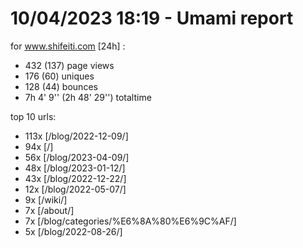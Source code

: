 # 10/04/2023 18:19 - Umami report
for www.shifeiti.com [24h] :

 - 432 (137) page views
 - 176 (60) uniques
 - 128 (44) bounces
 - 7h 4' 9'' (2h 48' 29'') totaltime


top 10 urls:
 - 113x [/blog/2022-12-09/]
 - 94x [/]
 - 56x [/blog/2023-04-09/]
 - 48x [/blog/2023-01-12/]
 - 43x [/blog/2022-12-22/]
 - 12x [/blog/2022-05-07/]
 - 9x [/wiki/]
 - 7x [/about/]
 - 7x [/blog/categories/%E6%8A%80%E6%9C%AF/]
 - 5x [/blog/2022-08-26/]


